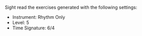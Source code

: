 Sight read the exercises generated with the following settings:

- Instrument: Rhythm Only
- Level: 5
- Time Signature: 6/4